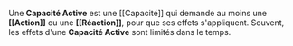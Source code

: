 Une **Capacité Active** est une [[Capacité]] qui demande au moins une **[[Action]]** ou une **[[Réaction]]**, pour que ses effets s'appliquent.
Souvent, les effets d'une **Capacité Active** sont limités dans le temps.